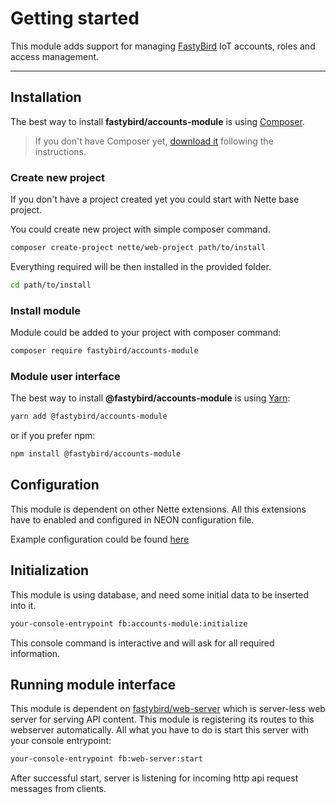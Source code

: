 # Getting started

This module adds support for managing [FastyBird](https://www.fastybird.com) IoT accounts, roles and access management.

***

## Installation

The best way to install **fastybird/accounts-module** is using [Composer](https://getcomposer.org/).

> If you don't have Composer yet, [download it](https://getcomposer.org/download/) following the instructions.

### Create new project

If you don't have a project created yet you could start with Nette base project.

You could create new project with simple composer command.

```sh
composer create-project nette/web-project path/to/install
```

Everything required will be then installed in the provided folder.

```sh
cd path/to/install
```

### Install module

Module could be added to your project with composer command:

```sh
composer require fastybird/accounts-module
```

### Module user interface

The best way to install **@fastybird/accounts-module** is using [Yarn](https://yarnpkg.com/):

```sh
yarn add @fastybird/accounts-module
```

or if you prefer npm:

```sh
npm install @fastybird/accounts-module
```

## Configuration

This module is dependent on other Nette extensions. All this extensions have to enabled and configured in NEON
configuration file.

Example configuration could be
found [here](https://github.com/FastyBird/accounts-module/blob/main/config/example.neon)

## Initialization

This module is using database, and need some initial data to be inserted into it.

```sh
your-console-entrypoint fb:accounts-module:initialize
```

This console command is interactive and will ask for all required information.

## Running module interface

This module is dependent on [fastybird/web-server](https://github.com/FastyBird/web-server) which is server-less web
server for serving API content. This module is registering its routes to this webserver automatically. All what you have
to do is start this server with your console entrypoint:

```sh
your-console-entrypoint fb:web-server:start
```

After successful start, server is listening for incoming http api request messages from clients.
